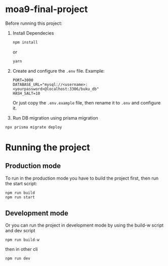# moa9-final-project

Before running this project:

1. Install Dependecies
   ```bash
   npm install
   ```

   or

   ```bash
   yarn
   ```
  
2.  Create and configure the `.env` file. Example:
    ```env
    PORT=3000
    DATABASE_URL="mysql://<username>:<yourpassword>@localhost:3306/buku_db"
    HASH_SALT=10
    ```
    Or just copy the `.env.example` file, then rename it to `.env` and configure it.
    
4.  Run DB migration using prisma migration

   ```bash
   npx prisma migrate deploy
   ```

# Running the project

## Production mode
To run in the production mode you have to build the project first, then run the start script:

```bash
npm run build
npm run start
```

## Development mode
Or you can run the project in development mode by using the build-w script and dev script

```
npm run build-w
```
then in other cli
```
npm run dev
```

